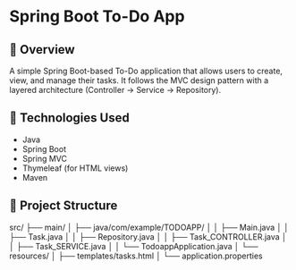 # Spring Boot To-Do App

## 📝 Overview

A simple Spring Boot-based To-Do application that allows users to create, view, and manage their tasks. It follows the MVC design pattern with a layered architecture (Controller → Service → Repository).

## 🔧 Technologies Used

- Java
- Spring Boot
- Spring MVC
- Thymeleaf (for HTML views)
- Maven

## 📁 Project Structure

src/
├── main/
│ ├── java/com/example/TODOAPP/
│ │ ├── Main.java
│ │ ├── Task.java
│ │ ├── Repository.java
│ │ ├── Task_CONTROLLER.java
│ │ ├── Task_SERVICE.java
│ │ └── TodoappApplication.java
│ └── resources/
│ ├── templates/tasks.html
│ └── application.properties
